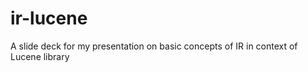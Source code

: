 ir-lucene
=========

A slide deck for my presentation on basic concepts of IR in context of Lucene library